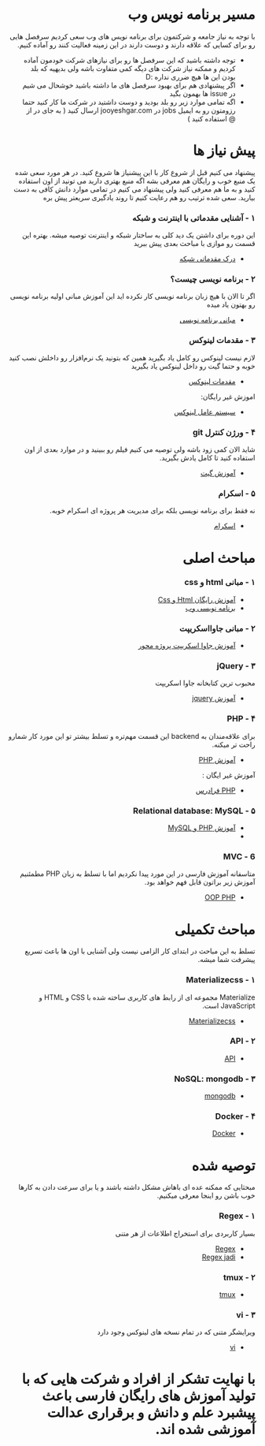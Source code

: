 <div dir="rtl"> 

# مسیر برنامه نویس وب

با توجه به نیاز جامعه و شرکتمون برای برنامه نویس های وب سعی کردیم سرفصل هایی رو برای کسایی که علاقه دارند و دوست دارند در این زمینه فعالیت کنند رو آماده کنیم.

* توجه داشته باشید که این سرفصل ها رو برای نیازهای شرکت خودمون آماده کردیم و ممکنه نیاز شرکت های دیگه کمی متفاوت باشه ولی بدیهیه که بلد بودن این ها هیچ ضرری نداره :D
* اگر پیشنهادی هم برای بهبود سرفصل های ما داشته باشید خوشحال می شیم در issue ها بهمون بگید
* اگه تمامی موارد زیر رو بلد بودید و دوست داشتید در شرکت ما کار کنید حتما رزومتون رو به ایمیل jobs در jooyeshgar.com ارسال کنید ( به جای در از @ استفاده کنید )

# پیش نیاز ها 
پیشنهاد می کنیم قبل از شروع کار با این پیشنیاز ها شروع کنید. در هر مورد سعی شده یک منبع خوب و رایگان هم معرفی بشه اگه منبع بهتری دارید می تونید از اون استفاده کنید و به ما هم معرفی کنید ولی پیشنهاد می کنیم در تمامی موارد دانش کافی به دست بیارید.
سعی شده ترتیب رو هم  رعایت کنیم تا روند یادگیری سریعتر پیش بره

### ۱ - آشنایی مقدماتی با اینترنت و شبکه
این دوره برای داشتن یک دید کلی به ساختار شبکه و  اینترنت توصیه میشه. بهتره این قسمت رو موازی با مباحث بعدی پیش ببرید

* [درک مقدماتی شبکه](https://www.youtube.com/playlist?list=PL-tKrPVkKKE00meXoxmIy6EgldK5XE-Z_)
### ۲ - برنامه نویسی چیست؟
اگر تا الان با هیچ زبان برنامه نویسی کار نکرده اید این آموزش مبانی اولیه برنامه نویسی رو بهتون یاد میده

* [مبانی برنامه نویسی](https://faradars.org/courses/fvrprg101-programming-basics-concepts)
### ۳ - مقدمات لینوکس
لازم نیست لینوکس رو کامل یاد بگیرید همین که بتونید یک نرم‌افزار رو داخلش نصب کنید خوبه و حتما گیت رو داخل لینوکس یاد بگیرید

* [مقدمات لینوکس](https://www.aparat.com/nasser4321)

اموزش غیر رایگان:
* [سیستم عامل لینوکس](https://faradars.org/courses/fvlnx9510-basic-linux-operating-system)
### ۴ - ورژن کنترل git
شاید الان کمی زود باشه ولی توصیه می کنیم فیلم رو ببینید و در موارد بعدی از اون استفاده کنید تا کامل یادش بگیرید.

* [آموزش گیت](https://faradars.org/courses/fvgit9609-git-github-gitlab )
### ۵ - اسکرام
نه فقط برای برنامه نویسی بلکه برای مدیریت هر پروژه ای اسکرام خوبه.

* [اسکرام](https://scrum.ir/%D8%A8%DB%8C%D8%A7%D9%86%DB%8C%D9%87-%DA%86%D8%A7%D8%A8%DA%A9/scrum-guide/)

# مباحث اصلی
### ۱ - مبانی html و css
* [آموزش رایگان Html و Css](https://toplearn.com/courses/2165/%D8%A2%D9%85%D9%88%D8%B2%D8%B4-%D8%B1%D8%A7%DB%8C%DA%AF%D8%A7%D9%86-html-%D9%88-css) 
* [برنامه نویسی وب](https://maktabkhooneh.org/course/%D8%A8%D8%B1%D9%86%D8%A7%D9%85%D9%87-%D9%86%D9%88%DB%8C%D8%B3%DB%8C-%D9%88%D8%A8-mk74/ )

### ۲ - مبانی جاوااسکریپت
* [آموزش جاوا اسکریپت پروژه محور](https://maktabkhooneh.org/course/%D8%A2%D9%85%D9%88%D8%B2%D8%B4-%D8%B1%D8%A7%DB%8C%DA%AF%D8%A7%D9%86-Javascript-%D9%BE%D8%B1%D9%88%DA%98%D9%87-%D9%85%D8%AD%D9%88%D8%B1-mk1056/ )

### ۳ - jQuery
محبوب ترین کتابخانه جاوا اسکریپت 

* [آموزش jquery](https://topsite98.com/post/40/Download-free-jquery )

### ۴ - PHP
برای علاقه‌مندان به backend این قسمت مهم‌تره و تسلط بیشتر تو این مورد کار شمارو راحت تر میکنه.

* [آموزش PHP](https://roocket.ir/series/learning-php )

آموزش غیر ایگان :
* [PHP فرادرس](https://faradars.org/courses/fvrphp101-php-programming)

### ۵ - Relational database: MySQL
* [آموزش PHP و MySQL](https://maktabkhooneh.org/course/%D8%A2%D9%85%D9%88%D8%B2%D8%B4-%D8%B1%D8%A7%DB%8C%DA%AF%D8%A7%D9%86-php-%D9%88-mysql-%D9%BE%D8%B1%D9%88%DA%98%D9%87-%D9%85%D8%AD%D9%88%D8%B1-mk1074/)
* 
### 6 - MVC 
متاسفانه آموزش فارسی در این مورد پیدا نکردیم اما با تسلط به زبان PHP مطمئنیم آموزش زیر براتون قابل فهم خواهد بود.

* [OOP PHP](https://youtube.com/playlist?list=PLFHz2csJcgk-7hgKrjUa_IP5YCLE4vJhV )



# مباحث تکمیلی
تسلط به این مباحث در ابتدای کار الزامی نیست ولی آشنایی با اون ها باعث تسریع پیشرفت شما میشه.
### ۱ - Materializecss
Materialize مجموعه ای از رابط های کاربری ساخته شده با CSS و HTML و JavaScript است.

* [Materializecss](https://materializecss.com/)
### ۲ - API
* [API](https://www.youtube.com/watch?v=WPZnqMGRyHg&list=PL-tKrPVkKKE1Y_o_h2w85dzVdoX5t7SI0&index=20 )
### ۳ - NoSQL: mongodb
* [mongodb](https://reactapp.ir/courses/%D8%AF%D9%88%D8%B1%D9%87-%D9%87%D8%A7%DB%8C-%D8%A2%D9%85%D9%88%D8%B2%D8%B4%DB%8C/%D8%A2%D9%85%D9%88%D8%B2%D8%B4-mongodb/ )
### ۴ - Docker
* [Docker](https://www.youtube.com/watch?v=_jKNnHROiC0&list=PL-tKrPVkKKE1Y_o_h2w85dzVdoX5t7SI0&index=37)

# توصیه شده
مبحثایی که ممکنه عده ای باهاش مشکل داشته باشند و یا برای سرعت دادن به کارها  خوب باشن رو اینجا معرفی میکنیم.
### ۱ - Regex
بسیار کاربردی برای استخراج اطلاعات از هر متنی

* [Regex](https://youtube.com/playlist?list=PLWdD4OLxwaaRyR3NI26VpO5Yqzr_eEs3x)
* [Regex jadi](https://www.youtube.com/watch?v=m2zlSAsePNg&t=659s)
### ۲ - tmux
* [tmux](https://www.youtube.com/watch?v=En4wcQnY2Og&list=PL-tKrPVkKKE2AniHDmp6zK9KGD1sjf0bd&index=12 )
### ۳ - vi
ویرایشگر متنی که در تمام نسخه های لینوکس وجود دارد

* [vi](https://www.youtube.com/watch?v=BnfJJtcVFPo&list=PL-tKrPVkKKE2AniHDmp6zK9KGD1sjf0bd&index=14)

# با نهایت تشکر از افراد و شرکت هایی که با تولید آموزش های رایگان فارسی باعث پیشبرد علم و دانش و برقراری عدالت آموزشی شده اند.  
